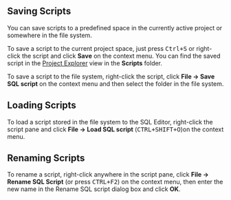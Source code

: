 ## Saving Scripts
You can save scripts to a predefined space in the currently active project or somewhere in the file system.

To save a script to the current project space, just press <kbd>Ctrl+S</kbd> or right-click the script and click **Save** on the context menu. You can find the saved script in the [Project Explorer](https://github.com/dbeaver/dbeaver/wiki/Project-Explorer) view in the **Scripts** folder.

To save a script to the file system, right-click the script, click **File -> Save SQL script** on the context menu and then select the folder in the file system.

## Loading Scripts
To load a script stored in the file system to the SQL Editor, right-click the script pane and click **File -> Load SQL script** (<kbd>CTRL+SHIFT+O</kbd>)on the context menu. 

## Renaming Scripts
To rename a script, right-click anywhere in the script pane, click **File -> Rename SQL Script** (or press <kbd>CTRL+F2</kbd>) on the context menu, then enter the new name in the Rename SQL script dialog box and click **OK**.  



